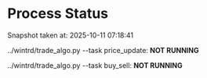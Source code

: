 # Process Status

Snapshot taken at: 2025-10-11 07:18:41

../wintrd/trade_algo.py --task price_update: **NOT RUNNING**

../wintrd/trade_algo.py --task buy_sell: **NOT RUNNING**

